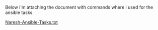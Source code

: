 Below i'm attaching the document with commands where i used for the ansible tasks.


[Naresh-Ansible-Tasks.txt](/.attachments/Naresh-Ansible-Tasks-87b3f1cf-06a5-4785-a707-a98e1b972a25.txt)